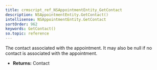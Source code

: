 ```yaml
---
title: crmscript_ref_NSAppointmentEntity_GetContact
description: NSAppointmentEntity.GetContact()
intellisense: NSAppointmentEntity.GetContact
sortOrder: 962
keywords: GetContact()
so.topic: reference
---
```



The contact associated with the appointment. It may also be null if no contact is associated with the appointment.



* **Returns:** Contact


